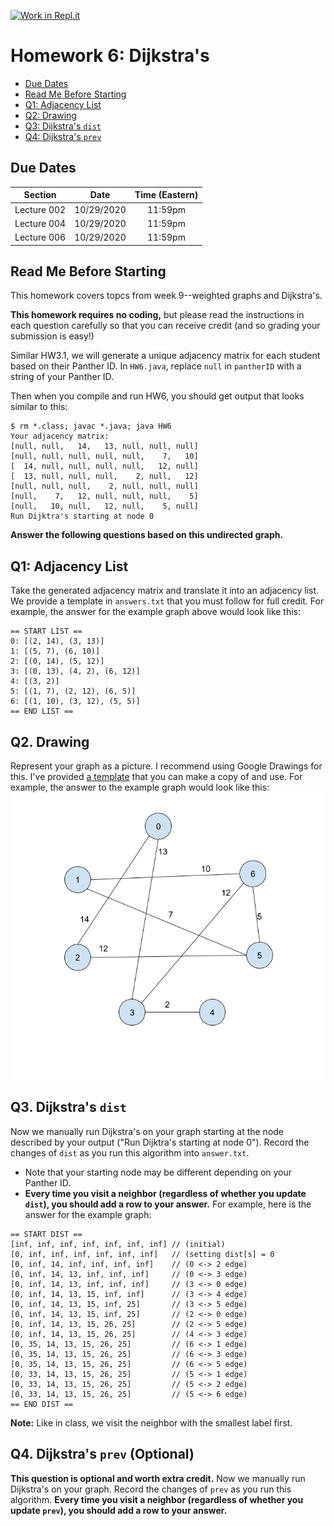 [![Work in Repl.it](https://classroom.github.com/assets/work-in-replit-14baed9a392b3a25080506f3b7b6d57f295ec2978f6f33ec97e36a161684cbe9.svg)](https://classroom.github.com/online_ide?assignment_repo_id=3472033&assignment_repo_type=AssignmentRepo)
# Homework 6: Dijkstra's

* [Due Dates](#due-dates)
* [Read Me Before Starting](#read-me-before-starting)
* [Q1: Adjacency List](#q1-graph-coloring-bfs)
* [Q2: Drawing](#q2-drawing)
* [Q3: Dijkstra's `dist`](#q3-dijkstras-dist)
* [Q4: Dijkstra's `prev`](#q4-dijkstras-prev-optional)

## Due Dates
|   Section   |    Date    | Time (Eastern) |
|:-----------:|:----------:|:--------------:|
| Lecture 002 | 10/29/2020 | 11:59pm        |
| Lecture 004 | 10/29/2020 | 11:59pm        |
| Lecture 006 | 10/29/2020 | 11:59pm        |


## Read Me Before Starting
This homework covers topcs from week 9--weighted graphs and Dijkstra's.

**This homework requires no coding,** but please read the instructions in each
question carefully so that you can receive credit (and so grading your
submission is easy!)

Similar HW3.1, we will generate a unique adjacency matrix for each student based
on their Panther ID. In `HW6.java`, replace `null` in `pantherID` with a string
of your Panther ID.

Then when you compile and run HW6, you should get output that looks similar to
this:
```
$ rm *.class; javac *.java; java HW6
Your adjacency matrix:
[null, null,   14,   13, null, null, null]
[null, null, null, null, null,    7,   10]
[  14, null, null, null, null,   12, null]
[  13, null, null, null,    2, null,   12]
[null, null, null,    2, null, null, null]
[null,    7,   12, null, null, null,    5]
[null,   10, null,   12, null,    5, null]
Run Dijktra's starting at node 0
```
**Answer the following questions based on this undirected graph.**


## Q1: Adjacency List
Take the generated adjacency matrix and translate it into an adjacency list.
We provide a template in `answers.txt` that you must follow for full credit.
For example, the answer for the example graph above would look like this:
```
== START LIST ==
0: [(2, 14), (3, 13)]
1: [(5, 7), (6, 10)]
2: [(0, 14), (5, 12)]
3: [(0, 13), (4, 2), (6, 12)]
4: [(3, 2)]
5: [(1, 7), (2, 12), (6, 5)]
6: [(1, 10), (3, 12), (5, 5)]
== END LIST ==
```

## Q2. Drawing
Represent your graph as a picture. I recommend using Google Drawings for this.
I've provided [a template](https://docs.google.com/drawings/d/1VFZ5B8ZqA6BHu4v1hyZekrltXcd3Y71mltjAlDyqnmY/edit?usp=sharing)
that you can make a copy of and use. For example, the answer to the example
graph would look like this:
![example of q2](example.png)

## Q3. Dijkstra's `dist`
Now we manually run Dijkstra's on your graph starting at the node described by
your output ("Run Dijktra's starting at node 0"). Record the changes of `dist`
as you run this algorithm into `answer.txt`.
* Note that your starting node may be different depending on your Panther ID.
* **Every time you visit a neighbor (regardless of whether
you update `dist`), you should add a row to your answer.**
For example, here is the answer for the example graph:
```
== START DIST ==
[inf, inf, inf, inf, inf, inf, inf] // (initial)
[0, inf, inf, inf, inf, inf, inf]   // (setting dist[s] = 0
[0, inf, 14, inf, inf, inf, inf]    // (0 <-> 2 edge)
[0, inf, 14, 13, inf, inf, inf]     // (0 <-> 3 edge)
[0, inf, 14, 13, inf, inf, inf]     // (3 <-> 0 edge)
[0, inf, 14, 13, 15, inf, inf]      // (3 <-> 4 edge)
[0, inf, 14, 13, 15, inf, 25]       // (3 <-> 5 edge)
[0, inf, 14, 13, 15, inf, 25]       // (2 <-> 0 edge)
[0, inf, 14, 13, 15, 26, 25]        // (2 <-> 5 edge)
[0, inf, 14, 13, 15, 26, 25]        // (4 <-> 3 edge)
[0, 35, 14, 13, 15, 26, 25]         // (6 <-> 1 edge)
[0, 35, 14, 13, 15, 26, 25]         // (6 <-> 3 edge)
[0, 35, 14, 13, 15, 26, 25]         // (6 <-> 5 edge)
[0, 33, 14, 13, 15, 26, 25]         // (5 <-> 1 edge)
[0, 33, 14, 13, 15, 26, 25]         // (5 <-> 2 edge)
[0, 33, 14, 13, 15, 26, 25]         // (5 <-> 6 edge)
== END DIST ==
```

**Note:** Like in class, we visit the neighbor with the smallest label first.

## Q4. Dijkstra's `prev` (Optional)
**This question is optional and worth extra credit.**
Now we manually run Dijkstra's on your graph. Record the changes of `prev` as
you run this algorithm. **Every time you visit a neighbor (regardless of whether
you update `prev`), you should add a row to your answer.** 
